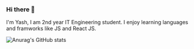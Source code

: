 ### Hi there 👋

I'm Yash, I am 2nd year IT Engineering student. I enjoy learning languages and framworks like JS and React JS.

![Anurag's GitHub stats](https://github-readme-stats.vercel.app/api?username=yashh33&show_icons=true&theme=radical)

